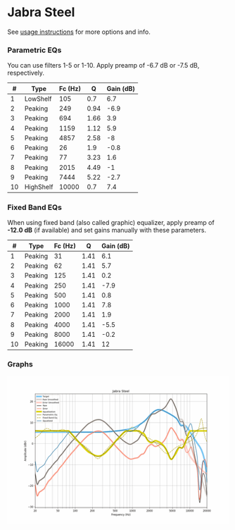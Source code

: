 # Jabra Steel
See [usage instructions](https://github.com/jaakkopasanen/AutoEq#usage) for more options and info.

### Parametric EQs
You can use filters 1-5 or 1-10. Apply preamp of -6.7 dB or -7.5 dB, respectively.

|   # | Type      |   Fc (Hz) |    Q |   Gain (dB) |
|-----|-----------|-----------|------|-------------|
|   1 | LowShelf  |       105 | 0.7  |         6.7 |
|   2 | Peaking   |       249 | 0.94 |        -6.9 |
|   3 | Peaking   |       694 | 1.66 |         3.9 |
|   4 | Peaking   |      1159 | 1.12 |         5.9 |
|   5 | Peaking   |      4857 | 2.58 |        -8   |
|   6 | Peaking   |        26 | 1.9  |        -0.8 |
|   7 | Peaking   |        77 | 3.23 |         1.6 |
|   8 | Peaking   |      2015 | 4.49 |        -1   |
|   9 | Peaking   |      7444 | 5.22 |        -2.7 |
|  10 | HighShelf |     10000 | 0.7  |         7.4 |

### Fixed Band EQs
When using fixed band (also called graphic) equalizer, apply preamp of **-12.0 dB** (if available) and set gains manually with these parameters.

|   # | Type    |   Fc (Hz) |    Q |   Gain (dB) |
|-----|---------|-----------|------|-------------|
|   1 | Peaking |        31 | 1.41 |         6.1 |
|   2 | Peaking |        62 | 1.41 |         5.7 |
|   3 | Peaking |       125 | 1.41 |         0.2 |
|   4 | Peaking |       250 | 1.41 |        -7.9 |
|   5 | Peaking |       500 | 1.41 |         0.8 |
|   6 | Peaking |      1000 | 1.41 |         7.8 |
|   7 | Peaking |      2000 | 1.41 |         1.9 |
|   8 | Peaking |      4000 | 1.41 |        -5.5 |
|   9 | Peaking |      8000 | 1.41 |        -0.2 |
|  10 | Peaking |     16000 | 1.41 |        12   |

### Graphs
![](./Jabra%20Steel.png)
